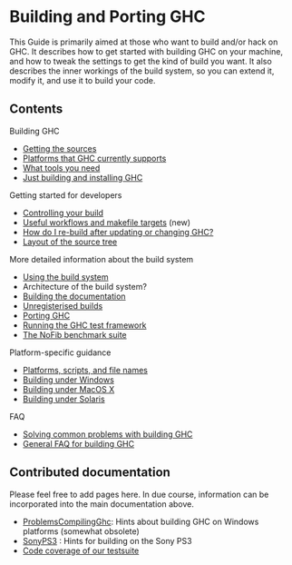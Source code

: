 # Building and Porting GHC


This Guide is primarily aimed at those who want to build and/or
hack on GHC.  It describes how to get started with building GHC on your
machine, and how to tweak the settings to get the kind of build you
want.  It also describes the inner workings of the build system, so you
can extend it, modify it, and use it to build your code.

## Contents


Building GHC

- [Getting the sources](building/getting-the-sources)
- [Platforms that GHC currently supports](platforms)
- [What tools you need](building/prerequisites)
- [Just building and installing GHC](building/quick-start)


Getting started for developers

- [Controlling your build](building/hacking)
- [Useful workflows and makefile targets](building/targets) (new)
- [How do I re-build after updating or changing GHC?](building/rebuilding)
- [Layout of the source tree](commentary/source-tree)


More detailed information about the build system

- [Using the build system](building/using)
- Architecture of the build system?
- [Building the documentation](building/docs)
- [Unregisterised builds](building/unregisterised)
- [Porting GHC](building/porting)
- [Running the GHC test framework](building/running-tests)
- [The NoFib benchmark suite](building/running-no-fib)


Platform-specific guidance

- [Platforms, scripts, and file names](building/platforms-scripts-file-names)
- [Building under Windows](building/windows)
- [Building under MacOS X](building/mac-osx)
- [Building under Solaris](building/solaris)


FAQ

- [Solving common problems with building GHC](building/troubleshooting)
- [General FAQ for building GHC](building/faq)

## Contributed documentation


Please feel free to add pages here.  In due course, information can be incorporated into the main documentation above.

- [ProblemsCompilingGhc](problems-compiling-ghc): Hints about building GHC on Windows platforms (somewhat obsolete)
- [SonyPS3](sony-p-s3) : Hints for building on the Sony PS3
- [Code coverage of our testsuite](ghc-coverage)